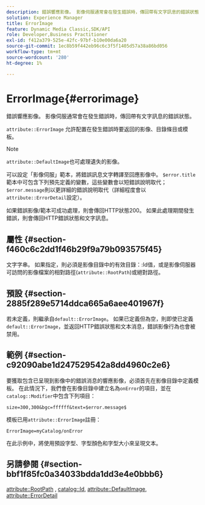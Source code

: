 ```yaml
---
description: 錯誤響應影像。 影像伺服通常會在發生錯誤時，傳回帶有文字訊息的錯誤狀態。
solution: Experience Manager
title: ErrorImage
feature: Dynamic Media Classic,SDK/API
role: Developer,Business Practitioner
exl-id: f412a379-525e-42fc-97bf-b10e00da6a20
source-git-commit: 1ec8b59f442eb96c6c3f5f1405d57a38a86bd056
workflow-type: tm+mt
source-wordcount: '280'
ht-degree: 1%

---
```


# ErrorImage{#errorimage}

錯誤響應影像。 影像伺服通常會在發生錯誤時，傳回帶有文字訊息的錯誤狀態。

`attribute::ErrorImage` 允許配置在發生錯誤時要返回的影像、目錄條目或模板。

>[!NOTE]
>
>`attribute::DefaultImage`也可處理遺失的影像。

可以設定「影像伺服」範本，將錯誤訊息文字轉譯至回應影像中。 `$error.title`範本中可包含下列預先定義的變數，這些變數會以短錯誤說明取代； `$error.message`則以更詳細的錯誤說明取代（詳細程度會以`attribute::ErrorDetail`設定）。

如果錯誤影像/範本可成功處理，則會傳回HTTP狀態200。 如果此處理期間發生錯誤，則會傳回HTTP錯誤狀態和文字訊息。

## 屬性 {#section-f460c6c2dd1f46b29f9a79b093575f45}

文字字串。 如果指定，則必須是影像目錄中的有效目錄：:Id值，或是影像伺服器可訪問的影像檔案的相對路徑(`attribute::RootPath`)或絕對路徑。

## 預設 {#section-2885f289e5714ddca665a6aee401967f}

若未定義，則繼承自`default::ErrorImage`。 如果已定義但為空，則即使已定義`default::ErrorImage`，並返回HTTP錯誤狀態和文本消息，錯誤影像行為也會被禁用。

## 範例 {#section-c92090abe1d247529542a8dd4960c2e6}

要獲取包含已呈現到影像中的錯誤消息的響應影像，必須首先在影像目錄中定義模板。 在此情況下，我們會在影像目錄中建立名為`onError`的項目，並在`catalog::Modifier`中包含下列項目：

`size=300,300&bgc=ffffff&text=$error.message$`

模板已用`attribute::ErrorImage`註冊：

`ErrorImage=myCatalog/onError`

在此示例中，將使用預設字型、字型顏色和字型大小來呈現文本。

## 另請參閱 {#section-bbf1f85fc0a34033bdda1dd3e4e0bbb6}

[attribute::RootPath](../../../../../is-api/image-catalog/image-serving-api-ref/c-image-catalog-reference/c-attributes-reference/r-rootpath.md#reference-17d57e5967be403b8408fa7214017494) ,  [catalog::Id](/help/aem-is-ir-api/is-api/image-catalog/image-serving-api-ref/c-image-catalog-reference/c-image-svg-data-reference/c-image-data-reference/r-id-cat.md),  [attribute::DefaultImage](../../../../../is-api/image-catalog/image-serving-api-ref/c-image-catalog-reference/c-attributes-reference/r-is-cat-defaultimage.md#reference-8e9900e129f54ed68462a3c2fc3bc433),  [attribute::ErrorDetail](../../../../../is-api/image-catalog/image-serving-api-ref/c-image-catalog-reference/c-attributes-reference/r-errordetail.md#reference-4987c8cddcba4c88960170e49cafc561)
